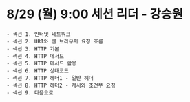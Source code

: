 # 8/29 (월) 9:00 세션 리더 - 강승원
    - 섹션 1. 인터넷 네트워크
    - 섹션 2. URI와 웹 브라우저 요청 흐름
    - 섹션 3. HTTP 기본
    - 섹션 4. HTTP 메서드
    - 섹션 5. HTTP 메서드 활용
    - 섹션 6. HTTP 상태코드
    - 섹션 7. HTTP 헤더1 - 일반 헤더
    - 섹션 8. HTTP 헤더2 - 캐시와 조건부 요청
    - 섹션 9. 다음으로
